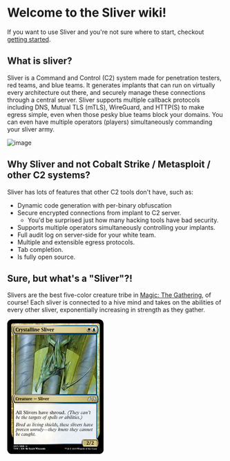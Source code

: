 # Welcome to the Sliver wiki!

If you want to use Sliver and you're not sure where to start, checkout [getting started](https://github.com/BishopFox/sliver/wiki/Getting-Started).

## What is sliver?

Sliver is a Command and Control (C2) system made for penetration testers, red teams, and blue teams. It generates implants that can run on virtually every architecture out there, and securely manage these connections through a central server. Sliver supports multiple callback protocols including DNS, Mutual TLS (mTLS), WireGuard, and HTTP(S) to make egress simple, even when those pesky blue teams block your domains. You can even have multiple operators (players) simultaneously commanding your sliver army.

![image](https://user-images.githubusercontent.com/43555923/59543161-56a38c00-8ebe-11e9-8eb2-ecea457976d1.png)

## Why Sliver and not Cobalt Strike / Metasploit / other C2 systems?

Sliver has lots of features that other C2 tools don't have, such as:
* Dynamic code generation with per-binary obfuscation
* Secure encrypted connections from implant to C2 server. 
    * You'd be surprised just how many hacking tools have bad security.
* Supports multiple operators simultaneously controlling your implants.
* Full audit log on server-side for your white team.
* Multiple and extensible egress protocols. 
* Tab completion.
* Is fully open source.

## Sure, but what's a "Sliver"?!

Slivers are the best five-color creature tribe in [Magic: The Gathering](https://magic.wizards.com/en), of course! Each sliver is connected to a hive mind and takes on the abilities of every other sliver, exponentially increasing in strength as they gather. 

![Sliver](https://raw.githubusercontent.com/BishopFox/sliver/master/.github/images/sliver.jpeg?token=AAGVUDRDHPMSBO5JFR3Q7RC5BL2YA)